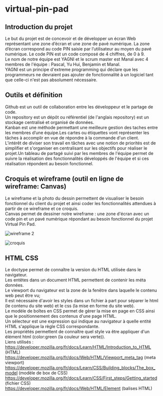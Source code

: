 # virtual-pin-pad
## Introduction du projet
Le but du projet est de concevoir et de développer un écran Web représentant une zone d’écran et une zone de pavé numérique. La zone d’écran correspond au code PIN saisie par l’utilisateur au moyen du pavé numérique. Le code PIN est un code composé de 4 chiffres, de 0 à 9.</br>
Le nom de notre équipe est YAGNI et le scrum master est Manal avec 4 membres de l'équipe : Pascal, Yu Hui, Benjamin et Manal.</br>
YAGNI est un principe d'extreme programming qui déclare que les programmeurs ne devraient pas ajouter de fonctionnalité à un logiciel tant que celle-ci n'est pas absolument nécessaire.</br>

## Outils et définition
Github est un outil de collaboration entre les développeur et le partage de code.</br>
Un repository est un  dépôt ou référentiel (de l'anglais repository) est un stockage centralisé et organisé de données.</br>
Kanban est une méthode  permettant une meilleure gestion des taches entre les membres d’une équipe.Les cartes ou étiquettes vont représenter les tâches à accomplir en vue de répondre à la commande d'un client.</br>
L’intérêt de diviser son travail en tâches avec une notion de priorités est de simplifier et s'organiser en centralisant sur les objectifs pour réaliser le projet.Un tableau de partagé suivi par les membres de l'équipe permet de suivre la réalisation des fonctionnalités développés de l'équipe et si ces réalisation répondent au besoin fonctionnel.</br>


## Croquis et wireframe (outil en ligne de wireframe: Canvas)
Le wireframe et la photo du dessin permettent de visualiser le besoin fonctionnel du client du projet et ainsi coder les fonctionnalités attendues à partir de ce wireframe et ce croquis.</br>
Canvas permet de dessiner notre wireframe : une zone d'écran avec un code pin et un pavé numérique répondant au besoin fonctionnel du projet Virtual Pin Pad.
</br>


![wireframe 2](https://user-images.githubusercontent.com/81921513/142263350-4851f229-1b29-4e35-a456-6971f64be9ef.GIF)



![croquis](https://user-images.githubusercontent.com/81921513/142000590-760812f6-5950-4643-89c2-e8ddad6e8953.jpg)

## HTML CSS
Le doctype permet de connaître la version du HTML utilisée dans le navigateur. </br>
Les entêtes dans un document HTML permettent de contenir les méta données.</br>
Le viewport du navigateur est la zone de la fenêtre dans laquelle le contenu web peut être vu;</br>
Il est nécessaire d'avoir les styles dans un fichier à part pour séparer le html (le contenu du site web) et le css (la mise en forme du site web).</br>
Le modèle de boîtes en CSS permet de gèrer la mise en page en CSS ainsi que le positionnement des  contenus d'une page HTML.</br>
Un sélecteur est une expression qui indique au navigateur à quelle entité HTML s'applique la règle CSS correspondante.</br>
Les propriétés permettent de connaître quel style va être appliquer d'un élément html (color:green (la couleur sera verte)).</br>
Liens utilisés :
https://developer.mozilla.org/fr/docs/Learn/HTML/Introduction_to_HTML (HTML) </br> 
https://developer.mozilla.org/fr/docs/Web/HTML/Viewport_meta_tag (meta viewport) </br> 
https://developer.mozilla.org/fr/docs/Learn/CSS/Building_blocks/The_box_model (modèle de box de CSS) </br> 
https://developer.mozilla.org/fr/docs/Learn/CSS/First_steps/Getting_started (fichier CSS) </br> 
https://developer.mozilla.org/fr/docs/Web/HTML/Element (balises HTML) </br> 
                 
